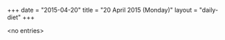 +++
date = "2015-04-20"
title = "20 April 2015 (Monday)"
layout = "daily-diet"
+++


\<no entries\>
